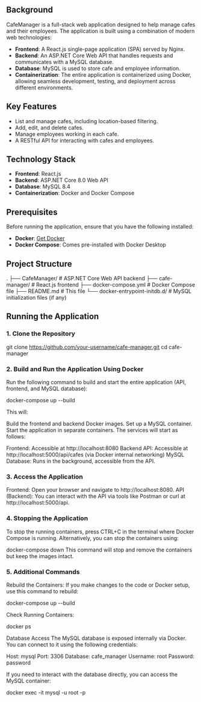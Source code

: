 
## Background

CafeManager is a full-stack web application designed to help manage cafes and their employees. The application is built using a combination of modern web technologies:

- **Frontend**: A React.js single-page application (SPA) served by Nginx.
- **Backend**: An ASP.NET Core Web API that handles requests and communicates with a MySQL database.
- **Database**: MySQL is used to store cafe and employee information.
- **Containerization**: The entire application is containerized using Docker, allowing seamless development, testing, and deployment across different environments.

## Key Features

- List and manage cafes, including location-based filtering.
- Add, edit, and delete cafes.
- Manage employees working in each cafe.
- A RESTful API for interacting with cafes and employees.

## Technology Stack

- **Frontend**: React.js
- **Backend**: ASP.NET Core 8.0 Web API
- **Database**: MySQL 8.4
- **Containerization**: Docker and Docker Compose

## Prerequisites

Before running the application, ensure that you have the following installed:

- **Docker**: [Get Docker](https://www.docker.com/get-started)
- **Docker Compose**: Comes pre-installed with Docker Desktop

## Project Structure

.
├── CafeManager/               # ASP.NET Core Web API backend
├── cafe-manager/              # React.js frontend
├── docker-compose.yml         # Docker Compose file
├── README.md                  # This file
└── docker-entrypoint-initdb.d/ # MySQL initialization files (if any)

## Running the Application

### 1. Clone the Repository

git clone https://github.com/your-username/cafe-manager.git
cd cafe-manager

### 2. Build and Run the Application Using Docker
Run the following command to build and start the entire application (API, frontend, and MySQL database):

docker-compose up --build

This will:

Build the frontend and backend Docker images.
Set up a MySQL container.
Start the application in separate containers.
The services will start as follows:

Frontend: Accessible at http://localhost:8080
Backend API: Accessible at http://localhost:5000/api/cafes (via Docker internal networking)
MySQL Database: Runs in the background, accessible from the API.

### 3. Access the Application
Frontend: Open your browser and navigate to http://localhost:8080.
API (Backend): You can interact with the API via tools like Postman or curl at http://localhost:5000/api.

### 4. Stopping the Application
To stop the running containers, press CTRL+C in the terminal where Docker Compose is running. Alternatively, you can stop the containers using:

docker-compose down
This command will stop and remove the containers but keep the images intact.

### 5. Additional Commands
Rebuild the Containers: If you make changes to the code or Docker setup, use this command to rebuild:

docker-compose up --build

Check Running Containers:

docker ps


Database Access
The MySQL database is exposed internally via Docker. You can connect to it using the following credentials:

Host: mysql
Port: 3306
Database: cafe_manager
Username: root
Password: password

If you need to interact with the database directly, you can access the MySQL container:

docker exec -it <mysql-container-id> mysql -u root -p
